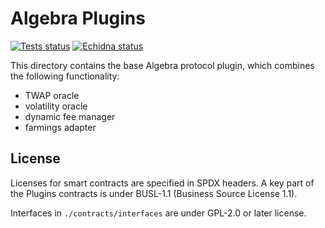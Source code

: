 # Algebra Plugins
 <a href="https://github.com/cryptoalgebra/Algebra/actions/workflows/tests_plugins.yml"><img alt="Tests status" src="https://github.com/cryptoalgebra/Algebra/actions/workflows/tests_plugins.yml/badge.svg"></a>
  <a href="https://github.com/cryptoalgebra/Algebra/actions/workflows/echidna_plugins.yml"><img alt="Echidna status" src="https://github.com/cryptoalgebra/Algebra/actions/workflows/echidna_plugins.yml/badge.svg"></a>

This directory contains the base Algebra protocol plugin, which combines the following functionality:
- TWAP oracle
- volatility oracle
- dynamic fee manager
- farmings adapter

## License

Licenses for smart contracts are specified in SPDX headers. A key part of the Plugins contracts is under BUSL-1.1 (Business Source License 1.1).

Interfaces in `./contracts/interfaces` are under GPL-2.0 or later license.
